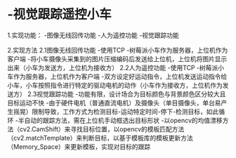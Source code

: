 # -视觉跟踪遥控小车
1.实现功能：
  -图像无线回传功能
  -人为遥控功能
  -视觉跟踪功能
  
2.实现方法
2.1图像无线回传功能
     -使用TCP
     -树莓派小车作为服务器，上位机作为客户端
     -将小车摄像头采集到的图片压缩编码后发送给上位机，上位机将图片显示出来（小车为发送方，上位机为接收方）
2.2人为遥控功能
     -使用TCP
     -树莓派小车作为服务器，上位机作为客户端
     -双方设定好运动指令，上位机发送运动指令给小车，小车按照指令进行特定的驱动电机的动作（小车作为接收方，上位机作为发送方）
2.3视觉跟踪功能
     -功能有限，设计场合为目标颜色与背景颜色区分较大且目标运动不快
     -由于硬件电机（普通直流电机）及摄像头（单目摄像头，单台易产生摇晃）限制导致，工作方式为检测目标-运动特定时间-停下-检测目标，如此循环
     -半自动的跟踪方法，需在上位机手动框选出目标形状
     -以opencv的均值漂移方法（cv2.CamShift）来寻找目标位置，以opencv的模板匹配方法（cv2.matchTemplate）来判断目标，以基于模板库的模板更新方法            （Memory_Space）来更新模板，实现对目标的跟踪
     
